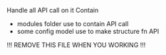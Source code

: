 Handle all API call on it 
Contain
* modules folder use to contain API call
* some config model use to make structure fn API

!!! REMOVE THIS FILE WHEN YOU WORKING !!!